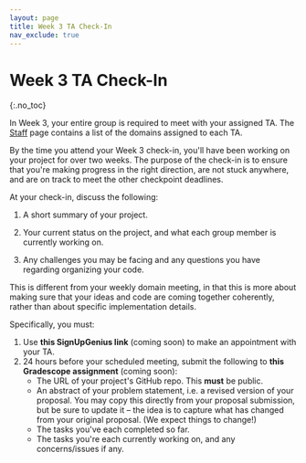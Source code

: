 ```yaml
---
layout: page
title: Week 3 TA Check-In
nav_exclude: true
---
```


# Week 3 TA Check-In
{:.no_toc}

In Week 3, your entire group is required to meet with your assigned TA. The [Staff]() page contains a list of the domains assigned to each TA.

By the time you attend your Week 3 check-in, you'll have been working on your project for over two weeks. The purpose of the check-in is to ensure that you're making progress in the right direction, are not stuck anywhere, and are on track to meet the other checkpoint deadlines.

At your check-in, discuss the following:

1. A short summary of your project.

2. Your current status on the project, and what each group member is currently working on.

3. Any challenges you may be facing and any questions you have regarding organizing your code.

This is different from your weekly domain meeting, in that this is more about making sure that your ideas and code are coming together coherently, rather than about specific implementation details.

Specifically, you must:
1. Use **this SignUpGenius link** (coming soon) to make an appointment with your TA.
2. 24 hours before your scheduled meeting, submit the following to **this Gradescope assignment** (coming soon):
    - The URL of your project's GitHub repo. This **must** be public.
    - An abstract of your problem statement, i.e. a revised version of your proposal. You may copy this directly from your proposal submission, but be sure to update it – the idea is to capture what has changed from your original proposal. (We expect things to change!)
    - The tasks you've each completed so far.
    - The tasks you're each currently working on, and any concerns/issues if any.

<!-- (https://www.gradescope.com/courses/479331/assignments/2545327) -->